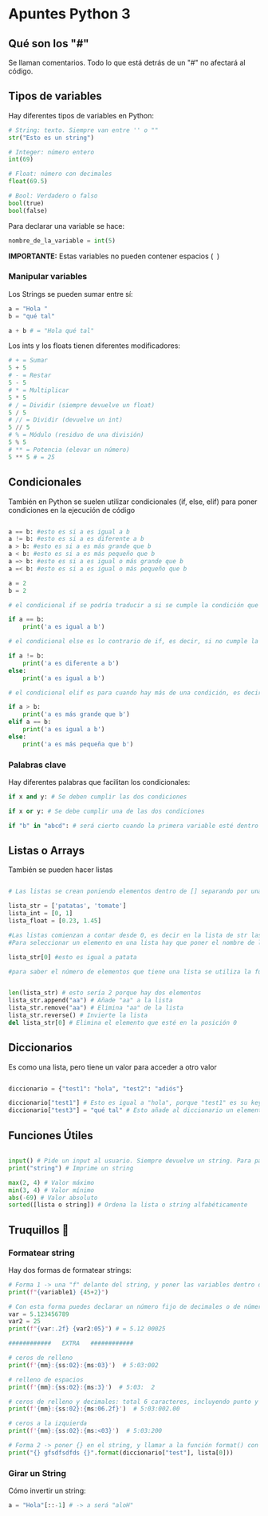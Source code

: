# Apuntes Python 3

## Qué son los "#"
Se llaman comentarios. Todo lo que está detrás de un "#" no afectará al código.

## Tipos de variables

Hay diferentes tipos de variables en Python:

```python
# String: texto. Siempre van entre '' o ""
str("Esto es un string")

# Integer: número entero
int(69)

# Float: número con decimales
float(69.5)

# Bool: Verdadero o falso
bool(true)
bool(false)
```

Para declarar una variable se hace:

```python
nombre_de_la_variable = int(5)
```

**IMPORTANTE:** Estas variables no pueden contener espacios (` `)

### Manipular variables

Los Strings se pueden sumar entre sí:

```python
a = "Hola "
b = "qué tal"

a + b # = "Hola qué tal"
```

Los ints y los floats tienen diferentes modificadores:

```python
# + = Sumar
5 + 5
# - = Restar
5 - 5
# * = Multiplicar
5 * 5
# / = Dividir (siempre devuelve un float)
5 / 5
# // = Dividir (devuelve un int)
5 // 5
# % = Módulo (residuo de una división)
5 % 5
# ** = Potencia (elevar un número)
5 ** 5 # = 25
```

## Condicionales

También en Python se suelen utilizar condicionales (if, else, elif) para poner condiciones en la ejecución de código

```python

a == b: #esto es si a es igual a b
a != b: #esto es si a es diferente a b
a > b: #esto es si a es más grande que b
a < b: #esto es si a es más pequeño que b
a => b: #esto es si a es igual o más grande que b
a =< b: #esto es si a es igual o más pequeño que b

a = 2
b = 2

# el condicional if se podría traducir a si se cumple la condición que pongas entonces hace el código de dentro.

if a == b:
    print('a es igual a b')

# el condicional else es lo contrario de if, es decir, si no cumple la condición de if entonces hará esta

if a != b:
    print('a es diferente a b')
else:
    print('a es igual a b')

# el condicional elif es para cuando hay más de una condición, es decir, si no se cumple la condición de if irá a la condición de elif y si tampoco se cumple irá a otro elif (si hay) sino irá al else

if a > b:
    print('a es más grande que b')
elif a == b:
    print('a es igual a b')
else:
    print('a es más pequeña que b')
```

### Palabras clave

Hay diferentes palabras que facilitan los condicionales:

```python
if x and y: # Se deben cumplir las dos condiciones

if x or y: # Se debe cumplir una de las dos condiciones

if "b" in "abcd": # será cierto cuando la primera variable esté dentro de la segunda. También funciona con listas.
```

## Listas o Arrays

También se pueden hacer listas

```python

# Las listas se crean poniendo elementos dentro de [] separando por una "," cada elemento

lista_str = ['patatas', 'tomate']
lista_int = [0, 1]
lista_float = [0.23, 1.45]

#Las listas comienzan a contar desde 0, es decir en la lista de str las patatas serían el elemento 0
#Para seleccionar un elemento en una lista hay que poner el nombre de la lista más su posición

lista_str[0] #esto es igual a patata

#para saber el número de elementos que tiene una lista se utiliza la función len()


len(lista_str) # esto sería 2 porque hay dos elementos
lista_str.append("aa") # Añade "aa" a la lista
lista_str.remove("aa") # Elimina "aa" de la lista
lista_str.reverse() # Invierte la lista
del lista_str[0] # Elimina el elemento que esté en la posición 0
```

## Diccionarios

Es como una lista, pero tiene un valor para acceder a otro valor

```python

diccionario = {"test1": "hola", "test2": "adiós"}

diccionario["test1"] # Esto es igual a "hola", porque "test1" es su key.
diccionario["test3"] = "qué tal" # Esto añade al diccionario un elemento "qué tal" con la key "test3"
```

## Funciones Útiles
```python

input() # Pide un input al usuario. Siempre devuelve un string. Para pasarlo a int o float hay que hacer int(input()) o float(input())
print("string") # Imprime un string

max(2, 4) # Valor máximo
min(3, 4) # Valor mínimo
abs(-69) # Valor absoluto
sorted([lista o string]) # Ordena la lista o string alfabéticamente
```

## Truquillos 🤙

### Formatear string

Hay dos formas de formatear strings:

```python
# Forma 1 -> una "f" delante del string, y poner las variables dentro de {}. No funciona si hay que acceder a una lista o un diccionario (utilizar []).
print(f"{variable1} {45+2}")

# Con esta forma puedes declarar un número fijo de decimales o de números
var = 5.123456789
var2 = 25
print(f"{var:.2f} {var2:05}") # = 5.12 00025

############   EXTRA   ############

# ceros de relleno
print(f'{mm}:{ss:02}:{ms:03}')  # 5:03:002

# relleno de espacios
print(f'{mm}:{ss:02}:{ms:3}')  # 5:03:  2

# ceros de relleno y decimales: total 6 caracteres, incluyendo punto y 2 decimales
print(f'{mm}:{ss:02}:{ms:06.2f}')  # 5:03:002.00

# ceros a la izquierda
print(f'{mm}:{ss:02}:{ms:<03}')  # 5:03:200
```

```python
# Forma 2 -> poner {} en el string, y llamar a la función format() con las variables dentro de (). Funciona con listas y diccionarios.
print("{} gfsdfsdfds {}".format(diccionario["test"], lista[0]))
```

### Girar un String

Cómo invertir un string: 

```python
a = "Hola"[::-1] # -> a será "aloH"
```
